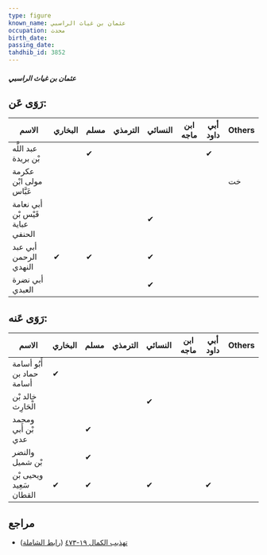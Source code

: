 ```yaml
---
type: figure
known_name: عثمان بن غياث الراسبي
occupation: محدث
birth_date:
passing_date:
tahdhib_id: 3852
---
```

##### عثمان بن غياث الراسبي

## رَوَى عَن:
| الاسم                            | البخاري | مسلم | الترمذي | النسائي | ابن ماجه | أبي داود | Others |
| -------------------------------- | ------- | ---- | ------- | ------- | -------- | -------- | ------ |
| عبد اللَّه بْن بريدة             |         | ✔    |         |         |          | ✔        |        |
| عكرمة مولى ابْن عَبَّاس          |         |      |         |         |          |          | خت     |
| أبي نعامة قَيْس بْن عباية الحنفي |         |      |         | ✔       |          |          |        |
| أبي عبد الرحمن النهدي            | ✔       | ✔    |         | ✔       |          |          |        |
| أبي نضرة العبدي                  |         |      |         | ✔       |          |          |        |
## رَوَى عَنه:
| الاسم                     | البخاري | مسلم | الترمذي | النسائي | ابن ماجه | أبي داود | Others |
| ------------------------- | ------- | ---- | ------- | ------- | -------- | -------- | ------ |
| أَبُو أسامة حماد بن أسامة | ✔       |      |         |         |          |          |        |
| خالد بْن الْحَارِث        |         |      |         | ✔       |          |          |        |
| ومحمد بْن أَبي عدي        |         | ✔    |         |         |          |          |        |
| والنضر بْن شميل           |         | ✔    |         |         |          |          |        |
| ويحيى بْن سَعِيد القطان   | ✔       | ✔    |         | ✔       |          | ✔        |        |
## مراجع
- [تهذيب الكمال ١٩-٤٧٣](obsidian://open?vault=Tahdhib-al-Kamal&file=Figures/٣٨٥٢-عثمان%20بن%20غياث%20الراسبي) ([رابط الشاملة](https://shamela.ws/book/3722/10047))